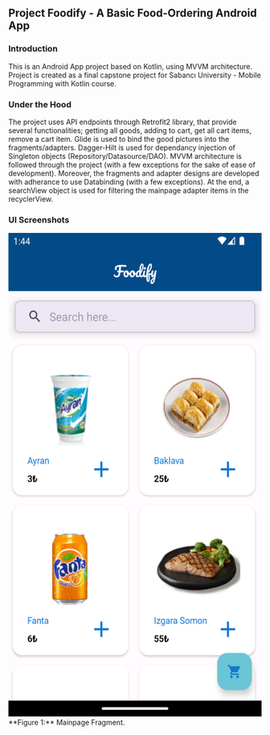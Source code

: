 ## Project Foodify - A Basic Food-Ordering Android App 

### Introduction

This is an Android App project based on Kotlin, using MVVM architecture. Project is created as a final capstone project for Sabancı University - Mobile Programming with Kotlin course. 

### Under the Hood

The project uses API endpoints through Retrofit2 library, that provide several functionalities; getting all goods, adding to cart, get all cart items, remove a cart item. Glide is used to bind the good pictures into the fragments/adapters. Dagger-Hilt is used for dependancy injection of Singleton objects (Repository/Datasource/DAO). MVVM architecture is followed through the project (with a few exceptions for the sake of ease of development). Moreover, the fragments and adapter designs are developed with adherance to use Databinding (with a few exceptions). At the end, a searchView object is used for filtering the mainpage adapter items in the recyclerView.

### UI Screenshots

<img src="./screenshots/ss1.png" width=540 height=960>
**Figure 1:** Mainpage Fragment.
